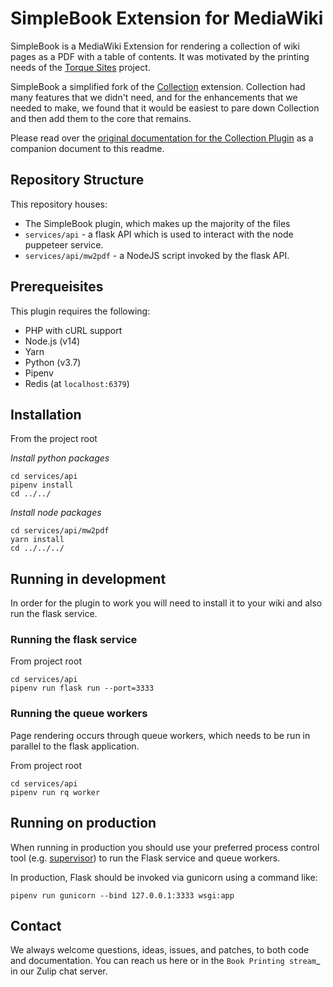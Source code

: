 # SimpleBook Extension for MediaWiki

SimpleBook is a MediaWiki Extension for rendering a collection of wiki
pages as a PDF with a table of contents.  It was motivated by the
printing needs of the [Torque Sites](https://github.com/OpenTechStrategies/torque-sites) project.

SimpleBook a simplified fork of the [Collection](https://www.mediawiki.org/wiki/Special:ExtensionDistributor/Collection) extension.  Collection
had many features that we didn't need, and for the enhancements that
we needed to make, we found that it would be easiest to pare down
Collection and then add them to the core that remains.

Please read over the [original documentation for the Collection Plugin](docs/COLLECTION_README.rst) as a companion document to this readme.

## Repository Structure

This repository houses:

* The SimpleBook plugin, which makes up the majority of the files
* `services/api` - a flask API which is used to interact with the node puppeteer service.
* `services/api/mw2pdf` - a NodeJS script invoked by the flask API.


## Prerequeisites

This plugin requires the following:

* PHP with cURL support
* Node.js (v14)
* Yarn
* Python (v3.7)
* Pipenv
* Redis (at `localhost:6379`)

## Installation

From the project root

*Install python packages*
```
cd services/api
pipenv install
cd ../../
```

*Install node packages*
```
cd services/api/mw2pdf
yarn install
cd ../../../
```

## Running in development

In order for the plugin to work you will need to install it to your wiki and also run the flask service.

### Running the flask service
From project root

```
cd services/api
pipenv run flask run --port=3333
```

### Running the queue workers

Page rendering occurs through queue workers, which needs to be run in parallel to the flask application.

From project root

```
cd services/api
pipenv run rq worker
```

## Running on production

When running in production you should use your preferred process control tool (e.g. [supervisor](http://supervisord.org/)) to run the Flask service and queue workers.

In production, Flask should be invoked via gunicorn using a command like:

```
pipenv run gunicorn --bind 127.0.0.1:3333 wsgi:app
```

## Contact
We always welcome questions, ideas, issues, and patches, to both code
and documentation.  You can reach us here or in the `Book Printing
stream`_ in our Zulip chat server.

